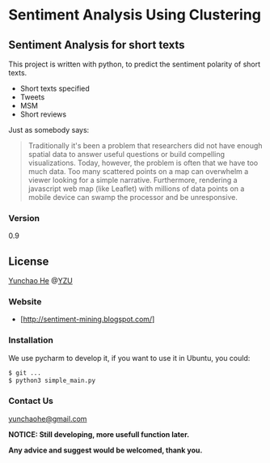 # Sentiment Analysis Using Clustering
## Sentiment Analysis for short texts

This project is written with python, to predict the sentiment polarity of short texts.

  - Short texts specified
  - Tweets
  - MSM
  - Short reviews

Just as somebody says:
> Traditionally it's been a problem that researchers did not have enough spatial data to answer useful questions or build compelling visualizations. Today, however, the problem is often that we have too much data. Too many scattered points on a map can overwhelm a viewer looking for a simple narrative. Furthermore, rendering a javascript web map (like Leaflet) with millions of data points on a mobile device can swamp the processor and be unresponsive.

### Version
0.9


License
----

[Yunchao He] @[YZU]

### Website
* [http://sentiment-mining.blogspot.com/]

### Installation
We use pycharm to develop it, if you want to use it in Ubuntu, you could:

```sh
$ git ...
$ python3 simple_main.py
```
### Contact Us
yunchaohe@gmail.com

**NOTICE: Still developing, more usefull function later.**

**Any advice and suggest would be welcomed, thank you.**

[Yunchao He]: https://facebook.com/yunchao.h
[http://sentiment-mining.blogspot.com/]: http://sentiment-mining.blogspot.tw/
[YZU]: http://www.yzu.edu.tw/